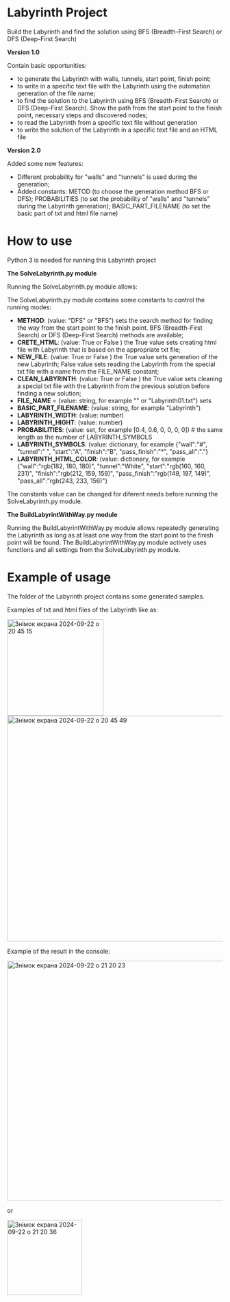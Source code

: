 # Labyrinth Project
Build the Labyrinth and find the solution using BFS (Breadth-First Search) or DFS (Deep-First Search)

**Version 1.0** 

Contain basic opportunities:

  - to generate the Labyrinth with walls, tunnels, start point, finish point;
  - to write in a specific text file with the Labyrinth using the automation generation of the file name;
  - to find the solution to the Labyrinth using BFS (Breadth-First Search) or DFS (Deep-First Search). Show the path from the start point to the finish point, necessary steps and discovered nodes;
  - to read the Labyrinth from a specific text file without generation
  - to write the solution of the Labyrinth in a specific text file and an HTML file

**Version 2.0**

Added some new features:

- Different probability for  "walls" and "tunnels" is used  during the generation;
- Added constants: 
    METOD (to choose the generation method BFS or DFS);
    PROBABILITIES (to set the probability of "walls" and "tunnels" during the Labyrinth generation);
    BASIC_PART_FILENAME (to set the basic part of txt and html file name)

# How to use

Python 3 is needed for running this Labyrinth project 

**The SolveLabyrinth.py module**

Running the SolveLabyrinth.py module allows:

The SolveLabyrinth.py module contains some constants to control the running modes:

- **METHOD**: (value: "DFS" or "BFS") sets the search method for finding the way from the start point to the finish point. BFS (Breadth-First Search) or DFS (Deep-First Search) methods are available;
- **CRETE_HTML**: (value: True or False ) the True value sets creating html file with Labyrinth that is based on the appropriate txt file;
- **NEW_FILE**: (value: True or False ) the True value sets generation of the new Labyrinth; False value sets reading the Labyrinth from the special txt file with a name from the FILE_NAME constant;
- **CLEAN_LABYRINTH**: (value: True or False ) the True value sets cleaning a special txt file with the Labyrinth from the previous solution before finding a new solution;
- **FILE_NAME** = (value: string, for example "" or "Labyrinth01.txt") sets 
- **BASIC_PART_FILENAME**: (value: string, for example "Labyrinth")
- **LABYRINTH_WIDTH**: (value: number)
- **LABYRINTH_HIGHT**: (value: number)
- **PROBABILITIES**: (value: set, for example [0.4, 0.6, 0, 0, 0, 0]) # the same length as the number of LABYRINTH_SYMBOLS
- **LABYRINTH_SYMBOLS**: (value: dictionary, for example {"wall":"#", "tunnel":" ", "start":"A", "finish":"B", "pass_finish":"*", "pass_all":"."}
- **LABYRINTH_HTML_COLOR**: (value: dictionary, for example {"wall":"rgb(182, 180, 180)", "tunnel":"White", "start":"rgb(160, 160, 231)", "finish":"rgb(212, 159, 159)", "pass_finish":"rgb(149, 197, 149)", "pass_all":"rgb(243, 233, 156)"}

The constants value can be changed for diferent needs before running the SolveLabyrinth.py module.

**The BuildLabyrintWithWay.py module**

Running the BuildLabyrintWithWay.py module allows repeatedly generating the Labyrinth as long as at least one way from the start point to the finish point will be found. The BuildLabyrintWithWay.py module actively uses functions and all settings from the SolveLabyrinth.py module.

# Example of usage

The folder of the Labyrinth project contains some generated samples.

Examples of txt and html files of the Labyrinth like as:


<img width="225" alt="Знімок екрана 2024-09-22 о 20 45 15" src="https://github.com/user-attachments/assets/e8c0690c-1db0-47b1-86f3-d4825cb481a4">

<img width="527" alt="Знімок екрана 2024-09-22 о 20 45 49" src="https://github.com/user-attachments/assets/61217e0d-4a4d-43ba-954e-2be5cb6ebec1">


Example of the result in the console:

<img width="560" alt="Знімок екрана 2024-09-22 о 21 20 23" src="https://github.com/user-attachments/assets/5d44d571-dcbf-4f79-830a-b77ec8410994">

or

<img width="175" alt="Знімок екрана 2024-09-22 о 21 20 36" src="https://github.com/user-attachments/assets/76edf9ca-2587-404d-b7a6-e9fb116108b3">

 

